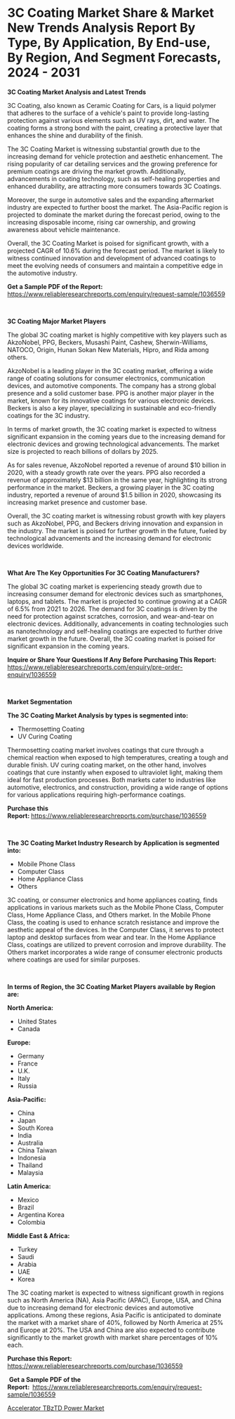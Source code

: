 <p><h1>3C Coating Market Share & Market New Trends Analysis Report By Type, By Application, By End-use, By Region, And Segment Forecasts, 2024 - 2031</h1></p><p><strong>3C Coating Market Analysis and Latest Trends</strong></p>
<p><p>3C Coating, also known as Ceramic Coating for Cars, is a liquid polymer that adheres to the surface of a vehicle's paint to provide long-lasting protection against various elements such as UV rays, dirt, and water. The coating forms a strong bond with the paint, creating a protective layer that enhances the shine and durability of the finish.</p><p>The 3C Coating Market is witnessing substantial growth due to the increasing demand for vehicle protection and aesthetic enhancement. The rising popularity of car detailing services and the growing preference for premium coatings are driving the market growth. Additionally, advancements in coating technology, such as self-healing properties and enhanced durability, are attracting more consumers towards 3C Coatings.</p><p>Moreover, the surge in automotive sales and the expanding aftermarket industry are expected to further boost the market. The Asia-Pacific region is projected to dominate the market during the forecast period, owing to the increasing disposable income, rising car ownership, and growing awareness about vehicle maintenance.</p><p>Overall, the 3C Coating Market is poised for significant growth, with a projected CAGR of 10.6% during the forecast period. The market is likely to witness continued innovation and development of advanced coatings to meet the evolving needs of consumers and maintain a competitive edge in the automotive industry.</p></p>
<p><strong>Get a Sample PDF of the Report:&nbsp;</strong> <a href="https://www.reliableresearchreports.com/enquiry/request-sample/1036559">https://www.reliableresearchreports.com/enquiry/request-sample/1036559</a></p>
<p>&nbsp;</p>
<p><strong>3C Coating Major Market Players</strong></p>
<p><p>The global 3C coating market is highly competitive with key players such as AkzoNobel, PPG, Beckers, Musashi Paint, Cashew, Sherwin-Williams, NATOCO, Origin, Hunan Sokan New Materials, Hipro, and Rida among others. </p><p>AkzoNobel is a leading player in the 3C coating market, offering a wide range of coating solutions for consumer electronics, communication devices, and automotive components. The company has a strong global presence and a solid customer base. PPG is another major player in the market, known for its innovative coatings for various electronic devices. Beckers is also a key player, specializing in sustainable and eco-friendly coatings for the 3C industry.</p><p>In terms of market growth, the 3C coating market is expected to witness significant expansion in the coming years due to the increasing demand for electronic devices and growing technological advancements. The market size is projected to reach billions of dollars by 2025.</p><p>As for sales revenue, AkzoNobel reported a revenue of around $10 billion in 2020, with a steady growth rate over the years. PPG also recorded a revenue of approximately $13 billion in the same year, highlighting its strong performance in the market. Beckers, a growing player in the 3C coating industry, reported a revenue of around $1.5 billion in 2020, showcasing its increasing market presence and customer base.</p><p>Overall, the 3C coating market is witnessing robust growth with key players such as AkzoNobel, PPG, and Beckers driving innovation and expansion in the industry. The market is poised for further growth in the future, fueled by technological advancements and the increasing demand for electronic devices worldwide.</p></p>
<p>&nbsp;</p>
<p><strong>What Are The Key Opportunities For 3C Coating Manufacturers?</strong></p>
<p><p>The global 3C coating market is experiencing steady growth due to increasing consumer demand for electronic devices such as smartphones, laptops, and tablets. The market is projected to continue growing at a CAGR of 6.5% from 2021 to 2026. The demand for 3C coatings is driven by the need for protection against scratches, corrosion, and wear-and-tear on electronic devices. Additionally, advancements in coating technologies such as nanotechnology and self-healing coatings are expected to further drive market growth in the future. Overall, the 3C coating market is poised for significant expansion in the coming years.</p></p>
<p><strong>Inquire or Share Your Questions If Any Before Purchasing This Report:</strong> <a href="https://www.reliableresearchreports.com/enquiry/pre-order-enquiry/1036559">https://www.reliableresearchreports.com/enquiry/pre-order-enquiry/1036559</a></p>
<p>&nbsp;</p>
<p><strong>Market Segmentation</strong></p>
<p><strong>The 3C Coating Market Analysis by types is segmented into:</strong></p>
<p><ul><li>Thermosetting Coating</li><li>UV Curing Coating</li></ul></p>
<p><p>Thermosetting coating market involves coatings that cure through a chemical reaction when exposed to high temperatures, creating a tough and durable finish. UV curing coating market, on the other hand, involves coatings that cure instantly when exposed to ultraviolet light, making them ideal for fast production processes. Both markets cater to industries like automotive, electronics, and construction, providing a wide range of options for various applications requiring high-performance coatings.</p></p>
<p><strong>Purchase this Report:&nbsp;</strong><a href="https://www.reliableresearchreports.com/purchase/1036559">https://www.reliableresearchreports.com/purchase/1036559</a></p>
<p>&nbsp;</p>
<p><strong>The 3C Coating Market Industry Research by Application is segmented into:</strong></p>
<p><ul><li>Mobile Phone Class</li><li>Computer Class</li><li>Home Appliance Class</li><li>Others</li></ul></p>
<p><p>3C coating, or consumer electronics and home appliances coating, finds applications in various markets such as the Mobile Phone Class, Computer Class, Home Appliance Class, and Others market. In the Mobile Phone Class, the coating is used to enhance scratch resistance and improve the aesthetic appeal of the devices. In the Computer Class, it serves to protect laptop and desktop surfaces from wear and tear. In the Home Appliance Class, coatings are utilized to prevent corrosion and improve durability. The Others market incorporates a wide range of consumer electronic products where coatings are used for similar purposes.</p></p>
<p>&nbsp;</p>
<p><strong>In terms of Region, the 3C Coating Market Players available by Region are:</strong></p>
<p>
    <p> <strong> North America: </strong>
        <ul>
            <li>United States</li>
            <li>Canada</li>
        </ul>
        </p> 
    <p> <strong> Europe: </strong>
        <ul>
            <li>Germany</li>
            <li>France</li>
            <li>U.K.</li>
            <li>Italy</li>
            <li>Russia</li>
        </ul>
        </p> 
    <p> <strong> Asia-Pacific: </strong>
        <ul>
            <li>China</li>
            <li>Japan</li>
            <li>South Korea</li>
            <li>India</li>
            <li>Australia</li>
            <li>China Taiwan</li>
            <li>Indonesia</li>
            <li>Thailand</li>
            <li>Malaysia</li>
        </ul>
        </p> 
    <p> <strong> Latin America: </strong>
        <ul>
            <li>Mexico</li>
            <li>Brazil</li>
            <li>Argentina Korea</li>
            <li>Colombia</li>
        </ul>
        </p> 
    <p> <strong> Middle East & Africa: </strong>
        <ul>
            <li>Turkey</li>
            <li>Saudi</li>
            <li>Arabia</li>
            <li>UAE</li>
            <li>Korea</li>
        </ul>
    </p>
    </p>
<p><p>The 3C coating market is expected to witness significant growth in regions such as North America (NA), Asia Pacific (APAC), Europe, USA, and China due to increasing demand for electronic devices and automotive applications. Among these regions, Asia Pacific is anticipated to dominate the market with a market share of 40%, followed by North America at 25% and Europe at 20%. The USA and China are also expected to contribute significantly to the market growth with market share percentages of 10% each.</p></p>
<p><strong>Purchase this Report: </strong><a href="https://www.reliableresearchreports.com/purchase/1036559">https://www.reliableresearchreports.com/purchase/1036559</a></p>
<p>&nbsp;<strong>Get a Sample PDF of the Report:&nbsp;&nbsp;</strong><a href="https://www.reliableresearchreports.com/enquiry/request-sample/1036559">https://www.reliableresearchreports.com/enquiry/request-sample/1036559</a></p>
<p><strong></strong></p>
<p><p><a href="https://eight-handstand-8fb.notion.site/Accelerator-TBzTD-Power-Market-Size-Growth-and-Forecast-from-2024-2031-0b4519425d274762b3b6f11c4691c80f">Accelerator TBzTD Power Market</a></p></p>